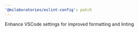 ```yaml
---
'@milaboratories/eslint-config': patch
---
```


Enhance VSCode settings for improved formatting and linting
